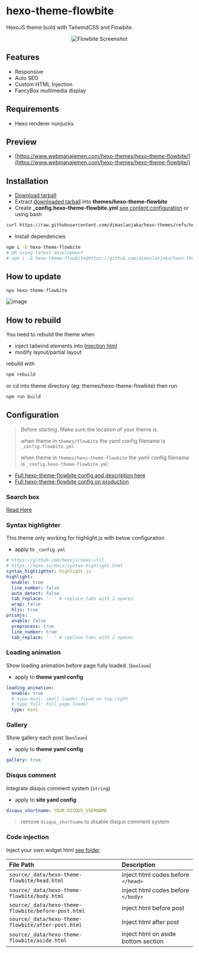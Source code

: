 # hexo-theme-flowbite

HexoJS theme build with TailwindCSS and Flowbite.

<div style="text-align: center;">
  <img src="https://rawcdn.githack.com/dimaslanjaka/site/fc74340976ee56f1ea362506f98b0218ffa1615e/source/themes/screenshots/Flowbite.png" alt="Flowbite Screenshot" />
</div>

## Features

- Responsive
- Auto SEO
- Custom HTML Injection
- FancyBox multimedia display

## Requirements

- Hexo renderer nunjucks

## Preview

- [https://www.webmanajemen.com/hexo-themes/hexo-theme-flowbite/](https://www.webmanajemen.com/hexo-themes/hexo-theme-flowbite/)

## Installation

<!-- [Read Here](https://github.com/dimaslanjaka/hexo-themes?tab=readme-ov-file#how-to-install) -->

- [Download tarball](https://github.com/dimaslanjaka/hexo-themes/raw/refs/heads/master/releases/hexo-theme-flowbite.tgz)
- Extract [downloaded tarball](https://github.com/dimaslanjaka/hexo-themes/raw/refs/heads/master/releases/hexo-theme-flowbite.tgz) into **themes/hexo-theme-flowbite**
- Create **_config.hexo-theme-flowbite.yml** [see content configuration](./_config.yml) or using bash

```bash
curl https://raw.githubusercontent.com/dimaslanjaka/hexo-themes/refs/heads/master/themes/hexo-theme-flowbite/_config.yml > _config.hexo-theme-flowbite.yml
```

- Install dependencies

```bash
npm i -D hexo-theme-flowbite
# OR using latest development
# npm i -D hexo-theme-flowbite@https://github.com/dimaslanjaka/hexo-themes/raw/refs/heads/master/releases/hexo-theme-flowbite.tgz
```

## How to update

```bash
npx hexo-theme-flowbite
```

![image](https://github.com/user-attachments/assets/7a965587-6781-4ab2-b661-ae0109e6b593)

## How to rebuild

You need to rebuild the theme when

- inject tailwind elements into [Injection html](#code-injection)
- modify layout/partial layout

rebuild with

```bash
npm rebuild
```

or cd into theme directory (eg: themes/hexo-theme-flowbite) then run

```bash
npm run build
```

## Configuration

> Before starting. Make sure the location of your theme is.
>
> when theme in `themes/flowbite` the yaml config filename is `_config.flowbite.yml`
>
> when theme in `themes/hexo-theme-flowbite` the yaml config filename is `_config.hexo-theme-flowbite.yml`

- [Full hexo-theme-flowbite config and description here](https://github.com/dimaslanjaka/hexo-themes/blob/master/themes/hexo-theme-flowbite/_config.yml)
- [Full hexo-theme-flowbite config on production](https://github.com/dimaslanjaka/static-blog-generator-hexo/blob/master/site/_config.flowbite.yml)

### Search box

[Read Here](https://github.com/dimaslanjaka/hexo-themes?tab=readme-ov-file#search-data)

### Syntax highlighter

This theme only working for highlight.js with below configuration

- apply to `_config.yml`

```yaml
# https://github.com/hexojs/hexo-util
# https://hexo.io/docs/syntax-highlight.html
syntax_highlighter: highlight.js
highlight:
  enable: true
  line_number: false
  auto_detect: false
  tab_replace: '  ' # replace tabs with 2 spaces
  wrap: false
  hljs: true
prismjs:
  enable: false
  preprocess: true
  line_number: true
  tab_replace: '  ' # replace tabs with 2 spaces
```

### Loading animation

Show loading animation before page fully loaded. (`boolean`)

- apply to **theme yaml config**

```yaml
loading_animation:
  enable: true
  # type mini: small loader fixed on top right
  # type full: full page loader
  type: mini
```

### Gallery

Show gallery each post (`boolean`)

- apply to **theme yaml config**

```yml
gallery: true
```

### Disqus comment

Integrate disqus comment system (`string`)

- apply to **site yaml config**

```yaml
disqus_shortname: YOUR_DISQUS_USERNAME
```

> remove `disqus_shortname` to disable disqus comment system

### Code injection

Inject your own widget html [see folder](../../source/_data/hexo-theme-flowbite/)

| File Path | Description |
| :--- | :--- |
| `source/_data/hexo-theme-flowbite/head.html` | inject html codes before `</head>` |
| `source/_data/hexo-theme-flowbite/body.html` | inject html codes before `</body>` |
| `source/_data/hexo-theme-flowbite/before-post.html` | inject html before post |
| `source/_data/hexo-theme-flowbite/after-post.html` | inject html after post |
| `source/_data/hexo-theme-flowbite/aside.html` | inject html on aside bottom section |
